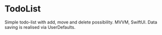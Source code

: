 # TodoList
Simple todo-list with add, move and delete possibility. 
MVVM, SwiftUI. Data saving is realised via UserDefaults.
